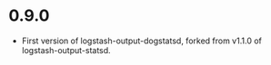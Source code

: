 # 0.9.0
- First version of logstash-output-dogstatsd, forked from v1.1.0 of
  logstash-output-statsd.
